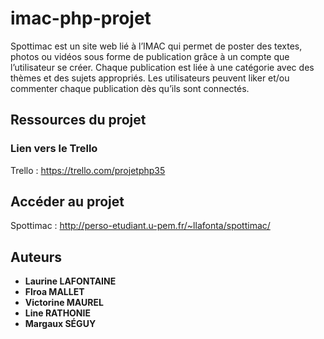 # imac-php-projet

Spottimac est un site web lié à l’IMAC qui permet de poster des textes, photos ou vidéos sous forme de publication grâce à un compte que l’utilisateur se créer. Chaque publication est liée à une catégorie avec des thèmes et des sujets appropriés. Les utilisateurs peuvent liker et/ou commenter chaque publication dès qu’ils sont connectés.

## Ressources du projet
### Lien vers le Trello

Trello : https://trello.com/projetphp35

## Accéder au projet
Spottimac : http://perso-etudiant.u-pem.fr/~llafonta/spottimac/

## Auteurs

* **Laurine LAFONTAINE** 
* **Flroa MALLET**
* **Victorine MAUREL**
* **Line RATHONIE**
* **Margaux SÉGUY**

